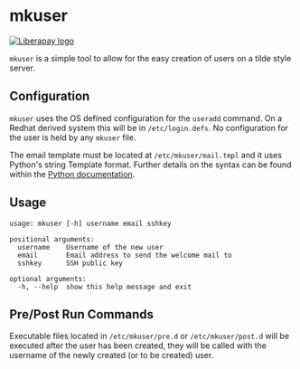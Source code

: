 # mkuser

[![Liberapay logo](https://img.shields.io/liberapay/receives/dimension.sh.svg?logo=liberapay)](https://liberapay.com/dimension.sh/)

`mkuser` is a simple tool to allow for the easy creation of users on a tilde style server.

## Configuration

`mkuser` uses the OS defined configuration for the `useradd` command. On a Redhat derived system this will be in `/etc/login.defs`. No configuration for the user is held by any `mkuser` file.

The email template must be located at `/etc/mkuser/mail.tmpl` and it uses Python's string Template format. Further details on the syntax can be found within the [Python documentation](https://docs.python.org/3/library/string.html#template-strings).

## Usage

```
usage: mkuser [-h] username email sshkey

positional arguments:
  username    Username of the new user
  email       Email address to send the welcome mail to
  sshkey      SSH public key

optional arguments:
  -h, --help  show this help message and exit
  ```

## Pre/Post Run Commands

Executable files located in `/etc/mkuser/pre.d` or `/etc/mkuser/post.d` will be executed after the user has been created, they will be called with the username of the newly created (or to be created) user.